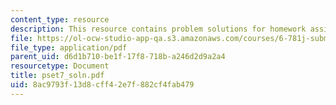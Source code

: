 ```yaml
---
content_type: resource
description: This resource contains problem solutions for homework assignment 7.
file: https://ol-ocw-studio-app-qa.s3.amazonaws.com/courses/6-781j-submicrometer-and-nanometer-technology-spring-2006/8ac9793f13d8cff42e7f882cf4fab479_pset7_soln.pdf
file_type: application/pdf
parent_uid: d6d1b710-be1f-17f8-718b-a246d2d9a2a4
resourcetype: Document
title: pset7_soln.pdf
uid: 8ac9793f-13d8-cff4-2e7f-882cf4fab479
---
```

